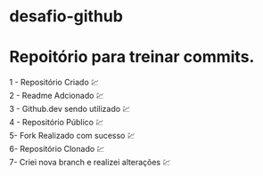# desafio-github
# Repoitório para treinar commits.

1 - Repositório Criado 💹 <br>
2 - Readme Adcionado 💹<br>
3 - Github.dev sendo utilizado 💹<br>
4 - Repositório Público 💹<br>
5- Fork Realizado com sucesso 💹<br>
6- Repositório Clonado 💹<br>
7- Criei nova branch e realizei alterações 💹<br>
